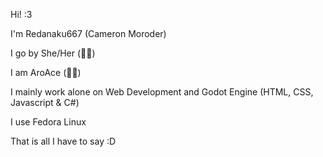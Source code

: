 Hi! :3

I'm Redanaku667 (Cameron Moroder)

I go by She/Her (🏳‍⚧)

I am AroAce (🏳‍🌈)

I mainly work alone on Web Development and Godot Engine (HTML, CSS, Javascript & C#)

I use Fedora Linux

That is all I have to say :D
